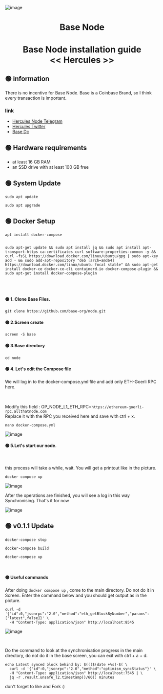 ![image](https://user-images.githubusercontent.com/101635385/224575552-0347013d-400d-44a0-8ea7-955bb2fde062.png)


<h1 align="center"> Base Node </h1>
<h1 align="center"> Base Node installation guide <br> << Hercules >>
</h1>

## 🟢 information

There is no incentive for Base Node. 
Base is a Coinbase Brand, so I think every transaction is important. <br>


### link
 * [Hercules Node Telegram](https://t.me/HerculesNode)
 * [Hercules Twitter](https://twitter.com/Hercules4413)
 * [Base Dc](https://discord.gg/buildonbase)
 
 ## 🟢 Hardware requirements

 * at least 16 GB RAM
 * an SSD drive with at least 100 GB free
 
 
## 🟢 System Update
```shell
sudo apt update
```

```shell
sudo apt upgrade
```


## 🟢 Docker Setup

```shell
apt install docker-compose
```

```shell

sudo apt-get update && sudo apt install jq && sudo apt install apt-transport-https ca-certificates curl software-properties-common -y && curl -fsSL https://download.docker.com/linux/ubuntu/gpg | sudo apt-key add - && sudo add-apt-repository "deb [arch=amd64] https://download.docker.com/linux/ubuntu focal stable" && sudo apt-get install docker-ce docker-ce-cli containerd.io docker-compose-plugin && sudo apt-get install docker-compose-plugin

```
<br><br>

#### 🟢 1. Clone Base Files.

```
git clone https://github.com/base-org/node.git
```

#### 🟢 2.Screen create
```
screen -S base
```

#### 🟢 3.Base directory
```
cd node
```

#### 🟢 4. Let's edit the Compose file

We will log in to the docker-compose.yml file and add only ETH-Goerli RPC here.


<br><br>
Modify this field : OP_NODE_L1_ETH_RPC=`https://ethereum-goerli-rpc.allthatnode.com`
<br>
Replace it with the RPC you received here and save with ctrl + x.


```
nano docker-compose.yml
```

![image](https://user-images.githubusercontent.com/101635385/234244308-142ad22a-fd18-4399-a441-b10a174ebdce.png)



#### 🟢 5.Let's start our node.

<br>

this process will take a while, wait. You will get a printout like in the picture. <br>

```
docker compose up
```

![image](https://user-images.githubusercontent.com/101635385/224575974-59704a03-6f97-4831-9461-03fee8d00793.png)


After the operations are finished, you will see a log in this way Synchronising. That's it for now

![image](https://user-images.githubusercontent.com/101635385/224576077-60d2aae7-5dbc-42a5-8881-42e7a29afb62.png)



## 🟢 v0.1.1 Update
```shell
docker-compose stop
``` 

```shell
docker-compose build
``` 

```shell
docker-compose up
``` 
 

<br>

#### 🟢 Useful commands


After doing `docker compose up` , come to the main directory. Do not do it in Screen. Enter the command below and you should get output as in the picture.

```
curl -d '{"id":0,"jsonrpc":"2.0","method":"eth_getBlockByNumber","params":["latest",false]}' \
  -H "Content-Type: application/json" http://localhost:8545
```
![image](https://user-images.githubusercontent.com/101635385/224576325-64d53939-3ea7-4527-84b9-e9f8f0aec477.png)

<br>


Do the command to look at the synchronisation progress in the main directory, do not do it in the base screen, you can exit with ctrl + a + d.

```
echo Latest synced block behind by: $((($(date +%s)-$( \
  curl -d '{"id":0,"jsonrpc":"2.0","method":"optimism_syncStatus"}' \
  -H "Content-Type: application/json" http://localhost:7545 | \
  jq -r .result.unsafe_l2.timestamp))/60)) minutes
```


don't forget to like and Fork :)
